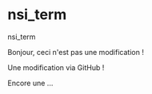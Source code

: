 # nsi_term
nsi_term

Bonjour, ceci n'est pas une modification !

Une modification via GitHub !

Encore une ...
